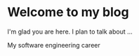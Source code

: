 # Welcome to my blog

I'm glad you are here. I plan to talk about ...

My software engineering career
